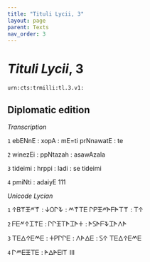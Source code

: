 ```yaml
---
title: "Tituli Lycii, 3"
layout: page
parent: Texts
nav_order: 3
---
```




# *Tituli Lycii*, 3




`urn:cts:trmilli:tl.3.v1:`

## Diplomatic edition

*Transcription*

`1` ebENnE : xopA : mE=ti prNnawatE : te

`2` winezEi : ppNtazah : asawAzala

`3` tideimi : hrppi : ladi : se tideimi

`4` pmiNti : adaiyE 111

*Unicode Lycian*

`1` 𐊁𐊂𐊚𐊑𐊏𐊚 : 𐊜𐊒𐊓𐊙 : 𐊎𐊚𐊗𐊆 𐊓𐊕𐊑𐊏𐊀𐊇𐊀𐊗𐊚 : 𐊗𐊁

`2` 𐊇𐊆𐊏𐊁𐊈𐊚𐊆 : 𐊓𐊓𐊑𐊗𐊀𐊈𐊀𐊛 : 𐊀𐊖𐊀𐊇𐊙𐊈𐊀𐊍𐊀

`3` 𐊗𐊆𐊅𐊁𐊆𐊎𐊆 : 𐊛𐊕𐊓𐊓𐊆 : 𐊍𐊀𐊅𐊆 : 𐊖𐊁 𐊗𐊆𐊅𐊁𐊆𐊎𐊆

`4` 𐊓𐊎𐊆𐊑𐊗𐊆 : 𐊀𐊅𐊀𐊆𐊊𐊚 III